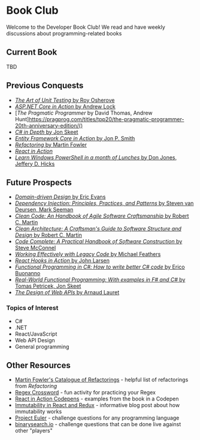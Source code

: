 # Book Club

Welcome to the Developer Book Club! We read and have weekly discussions about programming-related books

## Current Book

TBD

## Previous Conquests

- [*The Art of Unit Testing* by Roy Osherove](https://www.manning.com/books/the-art-of-unit-testing-second-edition)
- [*ASP.NET Core in Action* by Andrew Lock](https://www.manning.com/books/asp-net-core-in-action-second-edition?query=asp.net%20core%20in%20action)
- [*The Pragmatic Programmer* by David Thomas, Andrew Hunt]https://pragprog.com/titles/tpp20/the-pragmatic-programmer-20th-anniversary-edition/()
- [*C# in Depth* by Jon Skeet](https://www.manning.com/books/c-sharp-in-depth-fourth-edition?query=c#%20in%20depth)
- [*Entity Framework Core in Action* by Jon P. Smith](https://www.manning.com/books/entity-framework-core-in-action-second-edition?query=entity%20framework%20core)
- [*Refactoring* by Martin Fowler](https://martinfowler.com/books/refactoring.html)
- [*React in Action*](https://www.manning.com/books/react-in-action?query=react%20in%20action)
- [*Learn Windows PowerShell in a month of Lunches* by Don Jones, Jeffery D. Hicks](https://www.manning.com/books/learn-windows-powershell-in-a-month-of-lunches-third-edition?query=learn%20windows%20powershell)

## Future Prospects

- [*Domain-driven Design* by Eric Evans](https://smile.amazon.com/Domain-Driven-Design-Tackling-Complexity-Software/dp/0321125215)
- [*Dependency Injection: Principles, Practices, and Patterns* by Steven van Deursen, Mark Seeman](https://www.manning.com/books/dependency-injection-principles-practices-patterns?query=dependency%20injection)
- [*Clean Code: An Handbook of Agile Software Craftsmanship* by Robert C. Martin](https://smile.amazon.com/Clean-Code-Handbook-Software-Craftsmanship/dp/0132350882)
- [*Clean Architecture: A Craftsman's Guide to Software Structure and Design* by Robert C. Martin](https://smile.amazon.com/Clean-Architecture-Craftsmans-Software-Structure/dp/0134494164)
- [*Code Complete: A Practical Handbook of Software Construction* by Steve McConnel](https://smile.amazon.com/Code-Complete-Practical-Handbook-Construction/dp/0735619670)
- [*Working Effectively with Legacy Code* by Michael Feathers](https://smile.amazon.com/Working-Effectively-Legacy-Michael-Feathers/dp/0131177052)
- [*React Hooks in Action* by John Larsen](https://www.manning.com/books/react-hooks-in-action)
- [*Functional Programming in C#: How to write better C# code* by Erico Buonanno](https://www.manning.com/books/functional-programming-in-c-sharp)
- [*Real-World Functional Programming: With examples in F# and C#* by Tomas Petricek, Jon Skeet](https://www.manning.com/books/real-world-functional-programming?query=functional)
- [*The Design of Web APIs* by Arnaud Lauret](https://www.manning.com/books/the-design-of-web-apis?query=design)

### Topics of Interest

- C#
- .NET
- React/JavaScript
- Web API Design
- General programming

## Other Resources

- [Martin Fowler's Catalogue of Refactorings](https://refactoring.com/catalog/) - helpful list of refactorings from *Refactoring*
- [Regex Crossword](https://regexcrossword.com/) - fun activity for practicing your Regex
- [React in Action Codepens](https://codepen.io/mickelsonmichael/pen/rNWLKyg?editors=0100) - examples from the book in a Codepen
- [Immutability in React and Redux](https://daveceddia.com/react-redux-immutability-guide/) - informative blog post about how immutability works
- [Project Euler](https://projecteuler.net/) - challenge questions for any programming language
- [binarysearch.io](https://binarysearch.io/) - challenge questions that can be done live against other "players"
